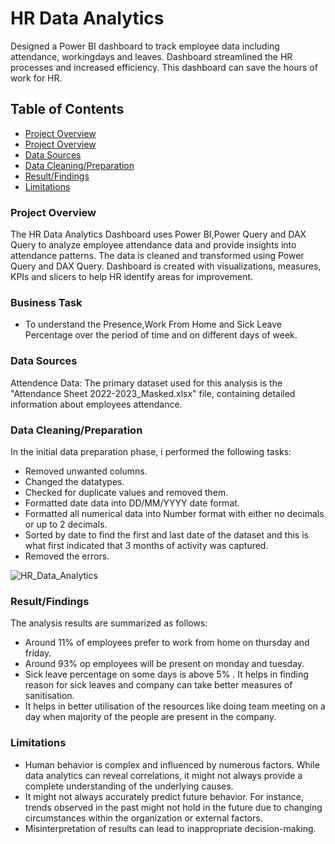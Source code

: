 # HR Data Analytics
Designed a Power BI dashboard to track employee data including attendance, workingdays and leaves. Dashboard streamlined the HR processes and increased efficiency. This dashboard can save the hours of work for HR.

## Table of Contents
- [Project Overview](#project-overview)
- [Project Overview](#business-task)
- [Data Sources](#data-sources)
- [Data Cleaning/Preparation](#data-cleaningpreparation)
- [Result/Findings](#resultfindings)
- [Limitations](#limitations)

### Project Overview
The HR Data Analytics Dashboard uses Power BI,Power Query and DAX Query to analyze employee attendance data and provide insights into attendance patterns. The data is  cleaned and transformed using Power Query and DAX Query. Dashboard is created with  visualizations, measures, KPIs and slicers to help HR identify areas for improvement.

### Business Task
- To understand the Presence,Work From Home and Sick Leave Percentage over the period of time and on different days of week.

### Data Sources
Attendence Data: The primary dataset used for this analysis is the "Attendance Sheet 2022-2023_Masked.xlsx" file, containing detailed information about employees attendance.

### Data Cleaning/Preparation
In the initial data preparation phase, i performed the following tasks:
- Removed unwanted columns.
- Changed the datatypes.
- Checked for duplicate values and removed them.
- Formatted date data into DD/MM/YYYY date format.
- Formatted all numerical data into Number format with either no decimals or up to 2 decimals.
- Sorted by date to find the first and last date of the dataset and this is what first indicated that 3 months of activity was captured.
- Removed the errors.

![HR_Data_Analytics](https://github.com/rohanyg/HR_Data_Analytics/assets/136742005/50ca7c3f-e098-4fe4-a2a9-7956085862c7)

### Result/Findings
The analysis results are summarized as follows:
- Around 11% of employees prefer to work from home on thursday and friday.
- Around 93% op employees will be present on monday and tuesday.
- Sick leave percentage on some days is above 5% . It helps in finding reason for sick leaves	and company can take better measures of sanitisation.
- It helps in better utilisation of the resources like doing team meeting on a day when majority of the people are present in the company.

### Limitations 

- Human behavior is complex and influenced by numerous factors. While data analytics can reveal correlations, it might not always provide a complete understanding of the underlying causes. 
- It might not always accurately predict future behavior. For instance, trends observed in the past might not hold in the future due to changing circumstances within the organization or external factors.
- Misinterpretation of results can lead to inappropriate decision-making.
